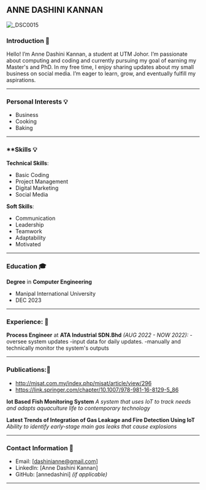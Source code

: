 ## **ANNE DASHINI KANNAN** 

![_DSC0015](https://github.com/user-attachments/assets/1e0ed151-6247-4854-a1a4-2a3c8a8959a2)


### **Introduction** 👋
Hello! I’m Anne Dashini Kannan, a student at UTM Johor. I’m passionate about computing and coding and currently pursuing my goal of earning my Master's and PhD. In my free time, I enjoy sharing updates about my small business on social media. I’m eager to learn, grow, and eventually fulfill my aspirations.


---
### Personal Interests 💡
- Business
- Cooking
- Baking

---

### **Skills 💡
**Technical Skills**:
- Basic Coding
- Project Management
- Digital Marketing
- Social Media


**Soft Skills**:
- Communication
- Leadership
- Teamwork
- Adaptability
- Motivated

---

### **Education** 🎓
**Degree** in **Computer Engineering**
- Manipal International University
- DEC 2023

---


### **Experience**: 👔
**Process Engineer** at **ATA Industrial SDN.Bhd** *(AUG 2022 - NOW 2022):*
-oversee system updates 
-input data for daily updates.
-manually and technically monitor the system's outputs

---
### **Publications**:📂
- http://mjsat.com.my/index.php/mjsat/article/view/296
- https://link.springer.com/chapter/10.1007/978-981-16-8129-5_86


**Iot Based Fish Monitoring System**
*A system that uses IoT to track needs and adapts aquaculture life to contemporary technology*

**Latest Trends of Integration of Gas Leakage and Fire Detection Using IoT**
*Ability to identify early-stage main gas leaks that cause explosions*


---


### **Contact Information** 📧
- Email: [dashinianne@gmail.com]
- LinkedIn: [Anne Dashini Kannan]
- GitHub: [annedashini] *(if applicable)*

---




